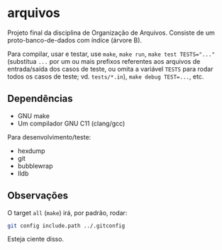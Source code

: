 arquivos
========

Projeto final da disciplina de Organização de Arquivos. Consiste de um
proto-banco-de-dados com índice (árvore B).

Para compilar, usar e testar, use `make`, `make run`, `make test TESTS="..."`
(substitua `...` por um ou mais prefixos referentes aos arquivos de entrada/saída
dos casos de teste, ou omita a variável `TESTS` para rodar todos os casos de teste;
vd. `tests/*.in`), `make debug TEST=...`, etc.

## Dependências

 - GNU make
 - Um compilador GNU C11 (clang/gcc)

Para desenvolvimento/teste:

 - hexdump
 - git
 - bubblewrap
 - lldb

## Observações

O target `all` (`make`) irá, por padrão, rodar:

```sh
git config include.path ../.gitconfig
```

Esteja ciente disso.
